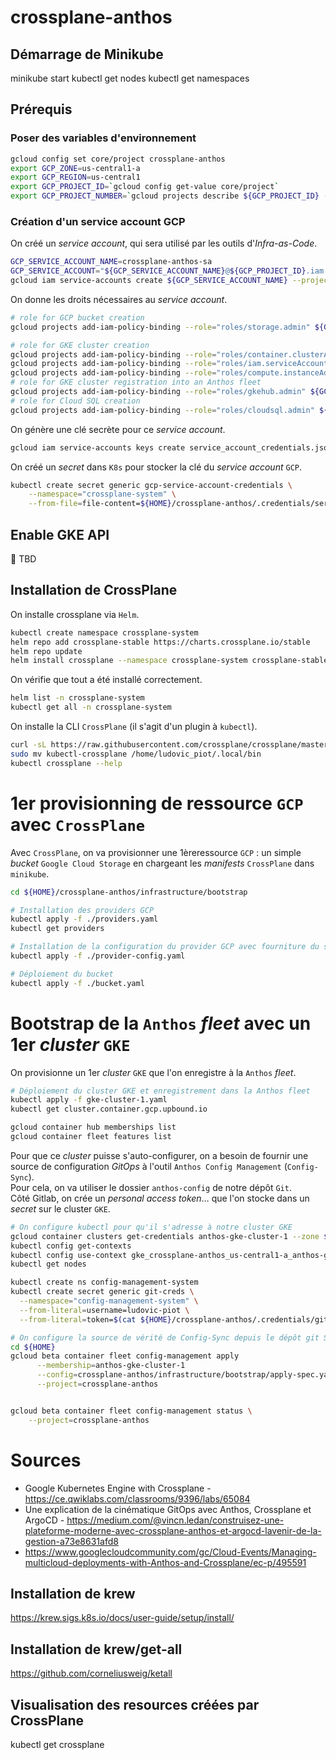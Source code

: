 # crossplane-anthos



## Démarrage de Minikube

minikube start
kubectl get nodes
kubectl get namespaces


## Prérequis

### Poser des variables d'environnement

```bash
gcloud config set core/project crossplane-anthos
export GCP_ZONE=us-central1-a
export GCP_REGION=us-central1
export GCP_PROJECT_ID=`gcloud config get-value core/project`
export GCP_PROJECT_NUMBER=`gcloud projects describe ${GCP_PROJECT_ID} --format json | jq --raw-output '.projectNumber'`
```

### Création d'un service account GCP

On créé un *service account*, qui sera utilisé par les outils d'*Infra-as-Code*.

```bash
GCP_SERVICE_ACCOUNT_NAME=crossplane-anthos-sa
GCP_SERVICE_ACCOUNT="${GCP_SERVICE_ACCOUNT_NAME}@${GCP_PROJECT_ID}.iam.gserviceaccount.com"
gcloud iam service-accounts create ${GCP_SERVICE_ACCOUNT_NAME} --project ${GCP_PROJECT_ID}
```

On donne les droits nécessaires au *service account*.

```bash
# role for GCP bucket creation
gcloud projects add-iam-policy-binding --role="roles/storage.admin" ${GCP_PROJECT_ID} --member "serviceAccount:${GCP_SERVICE_ACCOUNT}"

# role for GKE cluster creation
gcloud projects add-iam-policy-binding --role="roles/container.clusterAdmin" ${GCP_PROJECT_ID} --member "serviceAccount:${GCP_SERVICE_ACCOUNT}"
gcloud projects add-iam-policy-binding --role="roles/iam.serviceAccountUser" ${GCP_PROJECT_ID} --member "serviceAccount:${GCP_SERVICE_ACCOUNT}"
gcloud projects add-iam-policy-binding --role="roles/compute.instanceAdmin.v1" ${GCP_PROJECT_ID} --member "serviceAccount:${GCP_SERVICE_ACCOUNT}"
# role for GKE cluster registration into an Anthos fleet
gcloud projects add-iam-policy-binding --role="roles/gkehub.admin" ${GCP_PROJECT_ID} --member "serviceAccount:${GCP_SERVICE_ACCOUNT}"
# role for Cloud SQL creation
gcloud projects add-iam-policy-binding --role="roles/cloudsql.admin" ${GCP_PROJECT_ID} --member "serviceAccount:${GCP_SERVICE_ACCOUNT}"
```

On génère une clé secrète pour ce *service account*.

```bash
gcloud iam service-accounts keys create service_account_credentials.json --project ${GCP_PROJECT_ID} --iam-account ${GCP_SERVICE_ACCOUNT}
```

On créé un *secret* dans `K8s` pour stocker la clé du *service account* `GCP`.

```bash
kubectl create secret generic gcp-service-account-credentials \
    --namespace="crossplane-system" \
    --from-file=file-content=${HOME}/crossplane-anthos/.credentials/service_account_credentials.json
```

## Enable GKE API

🚧 TBD

## Installation de CrossPlane

On installe crossplane via `Helm`.
```bash
kubectl create namespace crossplane-system
helm repo add crossplane-stable https://charts.crossplane.io/stable
helm repo update
helm install crossplane --namespace crossplane-system crossplane-stable/crossplane
```

On vérifie que tout a été installé correctement.

```bash
helm list -n crossplane-system
kubectl get all -n crossplane-system
```

On installe la CLI `CrossPlane` (il s'agit d'un plugin à `kubectl`).

```bash
curl -sL https://raw.githubusercontent.com/crossplane/crossplane/master/install.sh | sh
sudo mv kubectl-crossplane /home/ludovic_piot/.local/bin
kubectl crossplane --help

```

# 1er provisionning de ressource `GCP` avec `CrossPlane`

Avec `CrossPlane`, on va provisionner une 1èreressource `GCP` : un simple *bucket* `Google Cloud Storage` en chargeant les *manifests* `CrossPlane` dans `minikube`.  

```bash
cd ${HOME}/crossplane-anthos/infrastructure/bootstrap

# Installation des providers GCP
kubectl apply -f ./providers.yaml
kubectl get providers

# Installation de la configuration du provider GCP avec fourniture du secret
kubectl apply -f ./provider-config.yaml

# Déploiement du bucket
kubectl apply -f ./bucket.yaml
```

# Bootstrap de la `Anthos` *fleet* avec un 1er *cluster* `GKE`

On provisionne un 1er *cluster* `GKE` que l'on enregistre à la `Anthos` *fleet*.

```bash
# Déploiement du cluster GKE et enregistrement dans la Anthos fleet
kubectl apply -f gke-cluster-1.yaml
kubectl get cluster.container.gcp.upbound.io

gcloud container hub memberships list
gcloud container fleet features list
```

Pour que ce *cluster* puisse s'auto-configurer, on a besoin de fournir une source de configuration *GitOps* à l'outil `Anthos Config Management` (`Config-Sync`).  
Pour cela, on va utiliser le dossier `anthos-config` de notre dépôt `Git`.  
Côté Gitlab, on crée un *personal access token*… que l'on stocke dans un *secret* sur le cluster `GKE`.  

```bash
# On configure kubectl pour qu'il s'adresse à notre cluster GKE
gcloud container clusters get-credentials anthos-gke-cluster-1 --zone ${GCP_ZONE}
kubectl config get-contexts
kubectl config use-context gke_crossplane-anthos_us-central1-a_anthos-gke
kubectl get nodes
```

```bash
kubectl create ns config-management-system
kubectl create secret generic git-creds \
  --namespace="config-management-system" \
  --from-literal=username=ludovic-piot \
  --from-literal=token=$(cat ${HOME}/crossplane-anthos/.credentials/gitlab-access-token)
```


```bash
# On configure la source de vérité de Config-Sync depuis le dépôt git Source Repository
cd ${HOME}
gcloud beta container fleet config-management apply                       \
      --membership=anthos-gke-cluster-1                                   \
      --config=crossplane-anthos/infrastructure/bootstrap/apply-spec.yaml \
      --project=crossplane-anthos


gcloud beta container fleet config-management status \
    --project=crossplane-anthos
```


# Sources

- Google Kubernetes Engine with Crossplane - https://ce.qwiklabs.com/classrooms/9396/labs/65084
- Une explication de la cinématique GitOps avec Anthos, Crossplane et ArgoCD -  https://medium.com/@vincn.ledan/construisez-une-plateforme-moderne-avec-crossplane-anthos-et-argocd-lavenir-de-la-gestion-a73e8631afd8
- https://www.googlecloudcommunity.com/gc/Cloud-Events/Managing-multicloud-deployments-with-Anthos-and-Crossplane/ec-p/495591


## Installation de krew

https://krew.sigs.k8s.io/docs/user-guide/setup/install/

## Installation de krew/get-all

https://github.com/corneliusweig/ketall

## Visualisation des resources créées par CrossPlane

kubectl get crossplane

